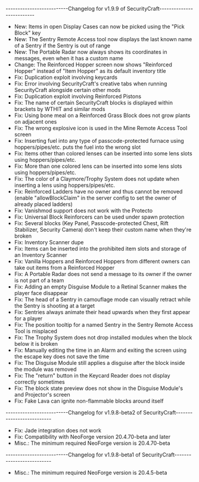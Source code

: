 --------------------------Changelog for v1.9.9 of SecurityCraft--------------------------

- New: Items in open Display Cases can now be picked using the "Pick Block" key
- New: The Sentry Remote Access tool now displays the last known name of a Sentry if the Sentry is out of range
- New: The Portable Radar now always shows its coordinates in messages, even when it has a custom name
- Change: The Reinforced Hopper screen now shows "Reinforced Hopper" instead of "Item Hopper" as its default inventory title
- Fix: Duplication exploit involving keycards
- Fix: Error involving SecurityCraft's creative tabs when running SecurityCraft alongside certain other mods
- Fix: Duplication exploit involving Reinforced Pistons
- Fix: The name of certain SecurityCraft blocks is displayed within brackets by WTHIT and similar mods
- Fix: Using bone meal on a Reinforced Grass Block does not grow plants on adjacent ones
- Fix: The wrong explosive icon is used in the Mine Remote Access Tool screen
- Fix: Inserting fuel into any type of passcode-protected furnace using hoppers/pipes/etc. puts the fuel into the wrong slot
- Fix: Items other than colored lenses can be inserted into some lens slots using hoppers/pipes/etc.
- Fix: More than one colored lens can be inserted into some lens slots using hoppers/pipes/etc.
- Fix: The color of a Claymore/Trophy System does not update when inserting a lens using hoppers/pipes/etc.
- Fix: Reinforced Ladders have no owner and thus cannot be removed (enable "allowBlockClaim" in the server config to set the owner of already placed ladders)
- Fix: Vanishmod support does not work with the Protecto
- Fix: Universal Block Reinforcers can be used under spawn protection
- Fix: Several blocks (Key Panel, Passcode-protected Chest, Rift Stabilizer, Security Camera) don't keep their custom name when they're broken
- Fix: Inventory Scanner dupe
- Fix: Items can be inserted into the prohibited item slots and storage of an Inventory Scanner
- Fix: Vanilla Hoppers and Reinforced Hoppers from different owners can take out items from a Reinforced Hopper
- Fix: A Portable Radar does not send a message to its owner if the owner is not part of a team
- Fix: Adding an empty Disguise Module to a Retinal Scanner makes the player face disappear
- Fix: The head of a Sentry in camouflage mode can visually retract while the Sentry is shooting at a target
- Fix: Sentries always animate their head upwards when they first appear for a player
- Fix: The position tooltip for a named Sentry in the Sentry Remote Access Tool is misplaced
- Fix: The Trophy System does not drop installed modules when the block below it is broken
- Fix: Manually editing the time in an Alarm and exiting the screen using the escape key does not save the time
- Fix: The Disguise Module still applies a disguise after the block inside the module was removed
- Fix: The "return" button in the Keycard Reader does not display correctly sometimes
- Fix: The block state preview does not show in the Disguise Module's and Projector's screen
- Fix: Fake Lava can ignite non-flammable blocks around itself

--------------------------Changelog for v1.9.8-beta2 of SecurityCraft--------------------------

- Fix: Jade integration does not work
- Fix: Compatibility with NeoForge version 20.4.70-beta and later
- Misc.: The minimum required NeoForge version is 20.4.70-beta

--------------------------Changelog for v1.9.8-beta1 of SecurityCraft--------------------------

- Misc.: The minimum required NeoForge version is 20.4.5-beta